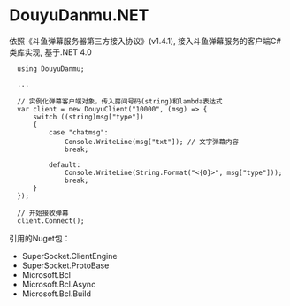 # DouyuDanmu.NET
依照《斗鱼弹幕服务器第三方接入协议》(v1.4.1), 接入斗鱼弹幕服务的客户端C#类库实现, 基于.NET 4.0

~~~~
  using DouyuDanmu;
  
  ...
  
  // 实例化弹幕客户端对象，传入房间号码(string)和lambda表达式
  var client = new DouyuClient("10000", (msg) => {
      switch ((string)msg["type"])
      {
          case "chatmsg":
              Console.WriteLine(msg["txt"]); // 文字弹幕内容
              break;

          default:
              Console.WriteLine(String.Format("<{0}>", msg["type"]));
              break;
      }
  });
  
  // 开始接收弹幕
  client.Connect();
~~~~

引用的Nuget包：
* SuperSocket.ClientEngine
* SuperSocket.ProtoBase
* Microsoft.Bcl
* Microsoft.Bcl.Async
* Microsoft.Bcl.Build